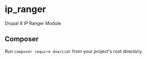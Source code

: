 # ip_ranger
Drupal 8 IP Ranger Module


## Composer
Run `` composer require dxw/cidr `` from your project's root directory.
